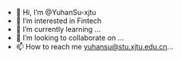 - 👋 Hi, I’m @YuhanSu-xjtu
- 👀 I’m interested in Fintech
- 🌱 I’m currently learning ...
- 💞️ I’m looking to collaborate on ...
- 📫 How to reach me yuhansu@stu.xjtu.edu.cn...

<!---
YuhanSu-xjtu/YuhanSu-xjtu is a ✨ special ✨ repository because its `README.md` (this file) appears on your GitHub profile.
You can click the Preview link to take a look at your changes.
--->
